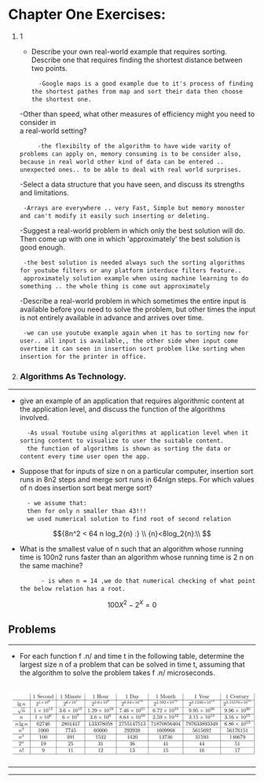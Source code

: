 # Chapter One Exercises:

1. 1
    - Describe your own real-world example that requires sorting. Describe one that 
    requires finding the shortest distance between two points.

            -Google maps is a good example due to it's process of finding the shortest pathes from map and sort their data then choose the shortest one.
    -Other than speed, what other measures of efficiency might you need to consider in \
    a real-world setting?

            -the flexibilty of the algorithm to have wide varity of problems can apply on, memory consuming is to be consider also, because in real world other kind of data can be entered .. unexpected ones.. to be able to deal with real world surprises.
    -Select a data structure that you have seen, and discuss its strengths and limitations. 
        
        -Arrays are everywhere .. very Fast, Simple but memory monoster and can't modify it easily such inserting or deleting.
    -Suggest a real-world problem in which only the best solution will do. Then come 
    up with one in which 'approximately' the best solution is good enough. 

        -the best solution is needed always such the sorting algorithms for youtube filters or any platform interduce filters feature..
        approximately solution example when using machine learning to do something .. the whole thing is come out approximately
    
    -Describe a real-world problem in which sometimes the entire input is available 
    before you need to solve the problem, but other times the input is not entirely 
    available in advance and arrives over time. 

        -we can use youtube example again when it has to sorting now for user.. all input is available,, the other side when input come overtime it can seen in insertion sort problem like sorting when insertion for the printer in office.
2. ### Algorithms As Technology.
---

- give an example of an application that requires algorithmic content at the application level, and discuss the function of the algorithms involved.

        -As usual Youtube using algorithms at application level when it sorting content to visualize to user the suitable content.
        the function of algorithms is shown as sorting the data or content every time user open the app.

- Suppose that for inputs of size n on a particular computer, insertion sort runs in 8n2
    steps and merge sort runs in 64nlgn steps. For which values of n does insertion 
    sort beat merge sort?

    
        - we assume that: 
        then for only n smaller than 43!!!
        we used numerical solution to find root of second relation
$${8n^2 < 64 n log_2{n} :} \\
{n}<8log_2{n}:\\
$$

- What is the smallest value of n such that an algorithm whose running time is 100n2
    runs faster than an algorithm whose running time is 2
    n on the same machine?

            - is when n = 14 ,we do that numerical checking of what point the below relation has a root.
$$100X^2 - 2^X = 0$$

## Problems
---
- For each function f .n/ and time t in the following table, determine the largest 
    size n of a problem that can be solved in time t, assuming that the algorithm to 
    solve the problem takes f .n/ microseconds.

![The Full Table](.\Images\ch1.png)
---
---
---




